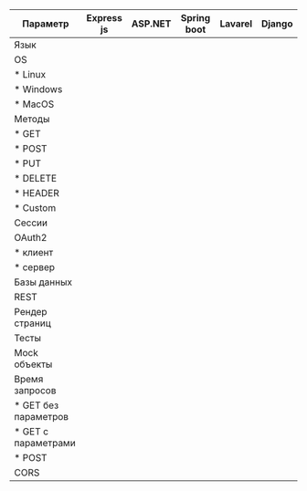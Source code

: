 | Параметр             |Express js | ASP.NET | Spring boot | Lavarel | Django |
|----------------------|-----------|---------|-------------|---------|--------|
| Язык                 |
| OS                   |
| * Linux              |
| * Windows            |
| * MacOS              |
| Методы               |
| * GET                |
| * POST               |
| * PUT                |
| * DELETE             |
| * HEADER             |
| * Custom             |
| Сессии               |
| OAuth2               |
| * клиент             |
| * сервер             |
| Базы данных          |
| REST                 |
| Рендер страниц       |
| Тесты                |
| Mock объекты         |
| Время запросов       |
| * GET без параметров |
| * GET c параметрами  |
| * POST               |
| CORS                 |